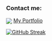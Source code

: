 ### Contact me:

<a href="https://www.linkedin.com/in/tara-tohidi/" target="_blank"><img align="center" src="https://img.shields.io/badge/linkedin-%230077B5.svg?style=for-the-badge&logo=linkedin&logoColor=white" /></a>
<a href="www.taratohidi.com" target="_blank"> My Portfolio </a>

[![GitHub Streak](https://github-readme-streak-stats.herokuapp.com?user=taratohidi&theme=calm)](https://git.io/streak-stats)
